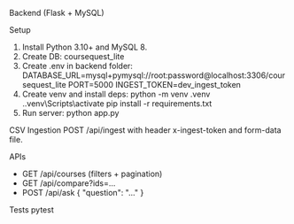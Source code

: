 Backend (Flask + MySQL)

Setup
1) Install Python 3.10+ and MySQL 8.
2) Create DB: coursequest_lite
3) Create .env in backend folder:
   DATABASE_URL=mysql+pymysql://root:password@localhost:3306/coursequest_lite
   PORT=5000
   INGEST_TOKEN=dev_ingest_token
4) Create venv and install deps:
   python -m venv .venv
   .\.venv\Scripts\activate
   pip install -r requirements.txt
5) Run server:
   python app.py

CSV Ingestion
POST /api/ingest with header x-ingest-token and form-data file.

APIs
- GET /api/courses (filters + pagination)
- GET /api/compare?ids=...
- POST /api/ask { "question": "..." }

Tests
   pytest



